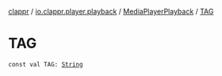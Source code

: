 [clappr](../../index.md) / [io.clappr.player.playback](../index.md) / [MediaPlayerPlayback](index.md) / [TAG](./-t-a-g.md)

# TAG

`const val TAG: `[`String`](https://kotlinlang.org/api/latest/jvm/stdlib/kotlin/-string/index.html)